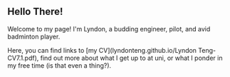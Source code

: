 ## Hello There!

Welcome to my page! I'm Lyndon, a budding engineer, pilot, and avid badminton player. 

Here, you can find links to [my CV](lyndonteng.github.io/Lyndon Teng-CV7.1.pdf), find out more about what I get up to at uni, or what I ponder in my free time (is that even a thing?).
